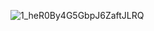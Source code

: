 ![1_heR0By4G5GbpJ6ZaftJLRQ](https://github.com/Piyusss/graph/assets/122628426/a5960f6c-a21d-44bc-9a3a-545a17bee3d5)
